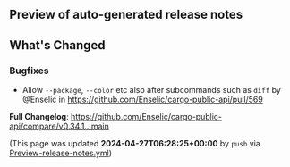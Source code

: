 ## Preview of auto-generated release notes
<!-- Release notes generated using configuration in .github/release.yml at main -->

## What's Changed
### Bugfixes
* Allow `--package`, `--color` etc also after subcommands such as `diff` by @Enselic in https://github.com/Enselic/cargo-public-api/pull/569


**Full Changelog**: https://github.com/Enselic/cargo-public-api/compare/v0.34.1...main


(This page was updated **2024-04-27T06:28:25+00:00** by `push` via [Preview-release-notes.yml](https://github.com/Enselic/cargo-public-api/actions/runs/8857950413))
